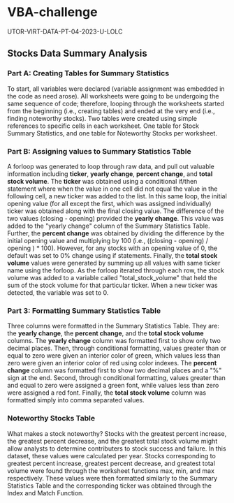 # VBA-challenge
UTOR-VIRT-DATA-PT-04-2023-U-LOLC
## Stocks Data Summary Analysis
### Part A: Creating Tables for Summary Statistics
To start, all variables were declared (variable assignment was embedded in the code as need arose). All worksheets were going to be undergoing the same sequence of code; therefore, looping through the worksheets started from the beginning (i.e., creating tables) and ended at the very end (i.e., finding noteworthy stocks).
Two tables were created using simple references to specific cells in each worksheet. One table for Stock Summary Statistics, and one table for Noteworthy Stocks per worksheet. 
### Part B: Assigning values to Summary Statistics Table
A forloop was generated to loop through raw data, and pull out valuable information including **ticker**, **yearly change**, **percent change**, and **total stock volume**. The **ticker** was obtained using a conditional if/then statement where when the value in one cell did not equal the value in the following cell, a new ticker was added to the list. In this same loop, the initial opening value (for all except the first, which was assigned individually) ticker was obtained along with the final closing value. The difference of the two values (closing - opening) provided the **yearly change**. This value was added to the "yearly change" column of the Summary Statistics Table. Further, the **percent change** was obtained by dividing the difference by the initial opening value and multiplying by 100 (i.e., ((closing - opening) / opening ) * 100). However, for any stocks with an opening value of 0, the default was set to 0% change using if statements. Finally, the **total stock volume** values were generated by summing up all values with same ticker name using the forloop. As the forloop iterated through each row, the stock volume was added to a variable called "total_stock_volume" that held the sum of the stock volume for that particular ticker. When a new ticker was detected, the variable was set to 0. 
### Part 3: Formatting Summary Statistics Table
Three columns were formatted in the Summary Statistics Table. They are: the **yearly change**, the **percent change**, and the **total stock volume** columns. The **yearly change** column was formatted first to show only two decimal places. Then, through conditional formatting, values greater than or equal to zero were given an interior color of green, which values less than zero were given an interior color of red using color indexes. The **percent change** column was formatted first to show two decimal places and a "%" sign at the end. Second, through conditional formatting, values greater than and equal to zero were assigned a green font, while values less than zero were assigned a red font. Finally, the **total stock volume** column was formatted simply into comma separated values.
### Noteworthy Stocks Table
What makes a stock noteworthy? Stocks with the greatest percent increase, the greatest percent decrease, and the greatest total stock volume might allow analysts to determine contributers to stock success and failure. In this dataset, these values were calculated per year. Stocks corresponding to greatest percent increase, greatest percent decrease, and greatest total volume were found through the worksheet functions max, min, and max respectively. These values were then formatted similarly to the Summary Statistics Table and the corresponding ticker was obtained through the Index and Match Function.
